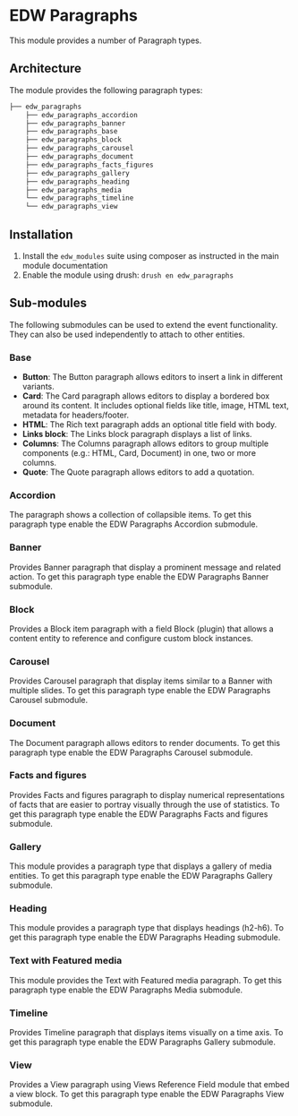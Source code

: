 EDW Paragraphs
=============================================

This module provides a number of Paragraph types.

## Architecture

The module provides the following paragraph types:

```php
├── edw_paragraphs
    ├── edw_paragraphs_accordion
    ├── edw_paragraphs_banner
    ├── edw_paragraphs_base
    ├── edw_paragraphs_block
    ├── edw_paragraphs_carousel
    ├── edw_paragraphs_document
    ├── edw_paragraphs_facts_figures
    ├── edw_paragraphs_gallery
    ├── edw_paragraphs_heading
    ├── edw_paragraphs_media
    └── edw_paragraphs_timeline
    └── edw_paragraphs_view
```

## Installation

1. Install the `edw_modules` suite using composer as instructed in the main module documentation
2. Enable the module using drush: `drush en edw_paragraphs`

## Sub-modules

The following submodules can be used to extend the event functionality. They can also be used independently to attach to
other entities.

### Base
- **Button**: The Button paragraph allows editors to insert a link in different
variants.
- **Card**: The Card paragraph allows editors to display a bordered box around
its content. It includes optional fields like title, image, HTML text, metadata
for headers/footer.
- **HTML**: The Rich text paragraph adds an optional title field with body.
- **Links block**: The Links block paragraph displays a list of links.
- **Columns**: The Columns paragraph allows editors to group multiple
components (e.g.: HTML, Card, Document) in one, two or more columns.
- **Quote**: The Quote paragraph allows editors to add a quotation.

### Accordion
The paragraph shows a collection of collapsible items. To get this paragraph
type enable the EDW Paragraphs Accordion submodule.

### Banner
Provides Banner paragraph that display a prominent message and related action.
To get this paragraph type enable the EDW Paragraphs Banner submodule.

### Block
Provides a Block item paragraph with a field Block (plugin) that allows a
content entity to reference and configure custom block instances.

### Carousel
Provides Carousel paragraph that display items similar to a Banner with
multiple slides. To get this paragraph type enable the EDW Paragraphs Carousel
submodule.

### Document
The Document paragraph allows editors to render documents. To get this paragraph
type enable the EDW Paragraphs Carousel submodule.

### Facts and figures
Provides Facts and figures paragraph to display numerical representations of
facts that are easier to portray visually through the use of statistics. To get
this paragraph type enable the EDW Paragraphs Facts and figures submodule.

### Gallery
This module provides a paragraph type that displays a gallery of media entities.
To get this paragraph type enable the EDW Paragraphs Gallery submodule.

### Heading
This module provides a paragraph type that displays headings (h2-h6). To get
this paragraph type enable the EDW Paragraphs Heading submodule.

### Text with Featured media
This module provides the Text with Featured media paragraph. To get this
paragraph type enable the EDW Paragraphs Media submodule.

### Timeline
Provides Timeline paragraph that displays items visually on a time axis. To get
this paragraph type enable the EDW Paragraphs Gallery submodule.

### View
Provides a View paragraph using Views Reference Field module that embed a view
block. To get this paragraph type enable the EDW Paragraphs View submodule.
